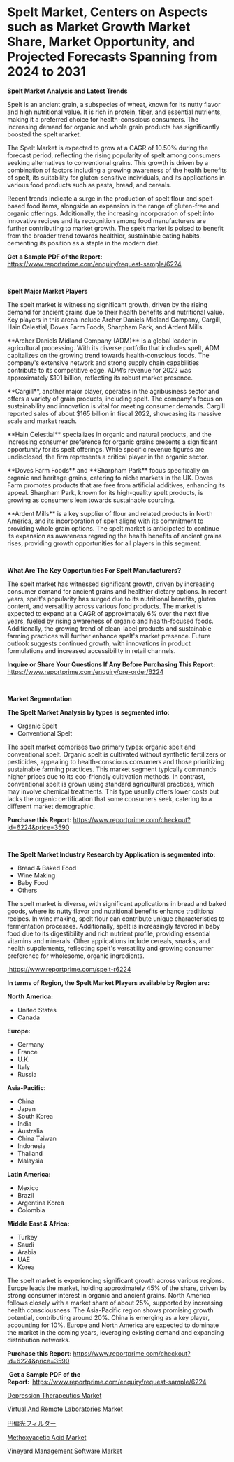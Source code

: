 <p><h1>Spelt Market, Centers on Aspects such as Market Growth Market Share, Market Opportunity, and Projected Forecasts Spanning from 2024 to 2031</h1></p><p><strong>Spelt Market Analysis and Latest Trends</strong></p>
<p><p>Spelt is an ancient grain, a subspecies of wheat, known for its nutty flavor and high nutritional value. It is rich in protein, fiber, and essential nutrients, making it a preferred choice for health-conscious consumers. The increasing demand for organic and whole grain products has significantly boosted the spelt market.</p><p>The Spelt Market is expected to grow at a CAGR of 10.50% during the forecast period, reflecting the rising popularity of spelt among consumers seeking alternatives to conventional grains. This growth is driven by a combination of factors including a growing awareness of the health benefits of spelt, its suitability for gluten-sensitive individuals, and its applications in various food products such as pasta, bread, and cereals.</p><p>Recent trends indicate a surge in the production of spelt flour and spelt-based food items, alongside an expansion in the range of gluten-free and organic offerings. Additionally, the increasing incorporation of spelt into innovative recipes and its recognition among food manufacturers are further contributing to market growth. The spelt market is poised to benefit from the broader trend towards healthier, sustainable eating habits, cementing its position as a staple in the modern diet.</p></p>
<p><strong>Get a Sample PDF of the Report:&nbsp;</strong> <a href="https://www.reportprime.com/enquiry/request-sample/6224">https://www.reportprime.com/enquiry/request-sample/6224</a></p>
<p>&nbsp;</p>
<p><strong>Spelt Major Market Players</strong></p>
<p><p>The spelt market is witnessing significant growth, driven by the rising demand for ancient grains due to their health benefits and nutritional value. Key players in this arena include Archer Daniels Midland Company, Cargill, Hain Celestial, Doves Farm Foods, Sharpham Park, and Ardent Mills.</p><p>**Archer Daniels Midland Company (ADM)** is a global leader in agricultural processing. With its diverse portfolio that includes spelt, ADM capitalizes on the growing trend towards health-conscious foods. The company's extensive network and strong supply chain capabilities contribute to its competitive edge. ADM’s revenue for 2022 was approximately $101 billion, reflecting its robust market presence.</p><p>**Cargill**, another major player, operates in the agribusiness sector and offers a variety of grain products, including spelt. The company's focus on sustainability and innovation is vital for meeting consumer demands. Cargill reported sales of about $165 billion in fiscal 2022, showcasing its massive scale and market reach.</p><p>**Hain Celestial** specializes in organic and natural products, and the increasing consumer preference for organic grains presents a significant opportunity for its spelt offerings. While specific revenue figures are undisclosed, the firm represents a critical player in the organic sector.</p><p>**Doves Farm Foods** and **Sharpham Park** focus specifically on organic and heritage grains, catering to niche markets in the UK. Doves Farm promotes products that are free from artificial additives, enhancing its appeal. Sharpham Park, known for its high-quality spelt products, is growing as consumers lean towards sustainable sourcing.</p><p>**Ardent Mills** is a key supplier of flour and related products in North America, and its incorporation of spelt aligns with its commitment to providing whole grain options. The spelt market is anticipated to continue its expansion as awareness regarding the health benefits of ancient grains rises, providing growth opportunities for all players in this segment.</p></p>
<p>&nbsp;</p>
<p><strong>What Are The Key Opportunities For Spelt Manufacturers?</strong></p>
<p><p>The spelt market has witnessed significant growth, driven by increasing consumer demand for ancient grains and healthier dietary options. In recent years, spelt's popularity has surged due to its nutritional benefits, gluten content, and versatility across various food products. The market is expected to expand at a CAGR of approximately 6% over the next five years, fueled by rising awareness of organic and health-focused foods. Additionally, the growing trend of clean-label products and sustainable farming practices will further enhance spelt's market presence. Future outlook suggests continued growth, with innovations in product formulations and increased accessibility in retail channels.</p></p>
<p><strong>Inquire or Share Your Questions If Any Before Purchasing This Report:</strong> <a href="https://www.reportprime.com/enquiry/pre-order/6224">https://www.reportprime.com/enquiry/pre-order/6224</a></p>
<p>&nbsp;</p>
<p><strong>Market Segmentation</strong></p>
<p><strong>The Spelt Market Analysis by types is segmented into:</strong></p>
<p><ul><li>Organic Spelt</li><li>Conventional Spelt</li></ul></p>
<p><p>The spelt market comprises two primary types: organic spelt and conventional spelt. Organic spelt is cultivated without synthetic fertilizers or pesticides, appealing to health-conscious consumers and those prioritizing sustainable farming practices. This market segment typically commands higher prices due to its eco-friendly cultivation methods. In contrast, conventional spelt is grown using standard agricultural practices, which may involve chemical treatments. This type usually offers lower costs but lacks the organic certification that some consumers seek, catering to a different market demographic.</p></p>
<p><strong>Purchase this Report:&nbsp;</strong><a href="https://www.reportprime.com/checkout?id=6224&price=3590">https://www.reportprime.com/checkout?id=6224&price=3590</a></p>
<p>&nbsp;</p>
<p><strong>The Spelt Market Industry Research by Application is segmented into:</strong></p>
<p><ul><li>Bread & Baked Food</li><li>Wine Making</li><li>Baby Food</li><li>Others</li></ul></p>
<p><p>The spelt market is diverse, with significant applications in bread and baked goods, where its nutty flavor and nutritional benefits enhance traditional recipes. In wine making, spelt flour can contribute unique characteristics to fermentation processes. Additionally, spelt is increasingly favored in baby food due to its digestibility and rich nutrient profile, providing essential vitamins and minerals. Other applications include cereals, snacks, and health supplements, reflecting spelt's versatility and growing consumer preference for wholesome, organic ingredients.</p></p>
<p><a href="https://www.reportprime.com/spelt-r6224">&nbsp;https://www.reportprime.com/spelt-r6224</a></p>
<p><strong>In terms of Region, the Spelt Market Players available by Region are:</strong></p>
<p>
    <p> <strong> North America: </strong>
        <ul>
            <li>United States</li>
            <li>Canada</li>
        </ul>
        </p> 
    <p> <strong> Europe: </strong>
        <ul>
            <li>Germany</li>
            <li>France</li>
            <li>U.K.</li>
            <li>Italy</li>
            <li>Russia</li>
        </ul>
        </p> 
    <p> <strong> Asia-Pacific: </strong>
        <ul>
            <li>China</li>
            <li>Japan</li>
            <li>South Korea</li>
            <li>India</li>
            <li>Australia</li>
            <li>China Taiwan</li>
            <li>Indonesia</li>
            <li>Thailand</li>
            <li>Malaysia</li>
        </ul>
        </p> 
    <p> <strong> Latin America: </strong>
        <ul>
            <li>Mexico</li>
            <li>Brazil</li>
            <li>Argentina Korea</li>
            <li>Colombia</li>
        </ul>
        </p> 
    <p> <strong> Middle East & Africa: </strong>
        <ul>
            <li>Turkey</li>
            <li>Saudi</li>
            <li>Arabia</li>
            <li>UAE</li>
            <li>Korea</li>
        </ul>
    </p>
    </p>
<p><p>The spelt market is experiencing significant growth across various regions. Europe leads the market, holding approximately 45% of the share, driven by strong consumer interest in organic and ancient grains. North America follows closely with a market share of about 25%, supported by increasing health consciousness. The Asia-Pacific region shows promising growth potential, contributing around 20%. China is emerging as a key player, accounting for 10%. Europe and North America are expected to dominate the market in the coming years, leveraging existing demand and expanding distribution networks.</p></p>
<p><strong>Purchase this Report: </strong><a href="https://www.reportprime.com/checkout?id=6224&price=3590">https://www.reportprime.com/checkout?id=6224&price=3590</a></p>
<p>&nbsp;<strong>Get a Sample PDF of the Report:&nbsp;&nbsp;</strong><a href="https://www.reportprime.com/enquiry/request-sample/6224">https://www.reportprime.com/enquiry/request-sample/6224</a></p>
<p><strong></strong></p>
<p><p><a href="https://issuu.com/reportprime-2/docs/depression-therapeutics-market-size_35ad465f50d2dc">Depression Therapeutics Market</a></p><p><a href="https://www.linkedin.com/pulse/comprehensive-analysis-global-virtual-remote-laboratories-pefhc?trackingId=YO7TGqB6SSu1qNTqNrsERw%3D%3D">Virtual And Remote Laboratories Market</a></p><p><a href="https://medium.com/@melliestracke2023/circular-polarizing-filters-market-%E3%81%AF-%E3%82%B3%E3%82%B9%E3%83%88%E7%AE%A1%E7%90%86%E3%81%A8%E5%8A%B9%E7%8E%87%E5%90%91%E4%B8%8A%E3%82%92%E5%84%AA%E5%85%88%E3%81%97%E3%81%BE%E3%81%99-%E3%81%95%E3%82%89%E3%81%AB-%E5%A0%B1%E5%91%8A%E6%9B%B8%E3%81%AF%E5%B8%82%E5%A0%B4%E3%81%AE%E9%9C%80%E8%A6%81%E9%9D%A2%E3%81%A8%E4%BE%9B%E7%B5%A6%E9%9D%A2%E3%81%AE%E4%B8%A1%E6%96%B9%E3%82%92%E3%82%AB%E3%83%90%E3%83%BC%E3%81%97%E3%81%A6%E3%81%84%E3%81%BE%E3%81%99-circular-0af2d02c49c3">円偏光フィルター</a></p><p><a href="https://github.com/ChiragRp1/Market-Research-Report-List-6/blob/main/methoxyacetic-acid-market.md">Methoxyacetic Acid Market</a></p><p><a href="https://www.linkedin.com/pulse/strategic-market-insights-global-vineyard-management-software-ryxqc?trackingId=RgA6YRWwTAGF59XeVMW67g%3D%3D">Vineyard Management Software Market</a></p></p>